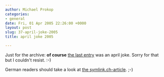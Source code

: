 ```yaml
---
author: Michael Prokop
categories:
- general
date: Fri, 01 Apr 2005 22:26:00 +0000
layout: post
slug: 37-april-joke-2005
title: april joke 2005

---
```

Just for the archive: **of course** [the last entry](http://blog.grml.org/archives/37-grml-provides-XPDE.html) was an april joke. Sorry for that but I couldn't resist. :\-)

German readers should take a look at [the symlink.ch\-article](http://www.symlink.ch/kolumnen/05/04/01/1332242.shtml). ;\-)
